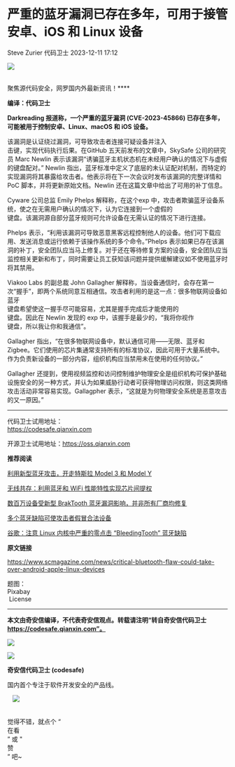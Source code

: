 #  严重的蓝牙漏洞已存在多年，可用于接管安卓、iOS 和 Linux 设备   
Steve Zurier  代码卫士   2023-12-11 17:12  
  
![](https://mmbiz.qpic.cn/mmbiz_gif/Az5ZsrEic9ot90z9etZLlU7OTaPOdibteeibJMMmbwc29aJlDOmUicibIRoLdcuEQjtHQ2qjVtZBt0M5eVbYoQzlHiaw/640?wx_fmt=gif "")  
  
   
聚焦源代码安全，网罗国内外最新资讯！****  
  
**编译：代码卫士**  
  
**Darkreading 报道称，一个严重的蓝牙漏洞 (CVE-2023-45866) 已存在多年，可能被用于控制安卓、Linux、macOS 和 iOS 设备。**  
  
  
该漏洞是认证绕过漏洞，可导致攻击者连接可疑设备并注入  
击键，实现代码执行后果。在GitHub 五天前发布的文章中，SkySafe 公司的研究员 Marc Newlin 表示该漏洞“诱骗蓝牙主机状态机在未经用户确认的情况下与虚假的键盘配对。” Newlin 指出，蓝牙标准中定义了底层的未认证配对机制，而特定的实现漏洞将其暴露给攻击者。他表示将在下一次会议时发布该漏洞的完整详情和 PoC 脚本，并将更新原始文档。Newlin 还在这篇文章中给出了可用的补丁信息。  
  
Cyware 公司总监 Emily Phelps 解释称，在这个exp 中，攻击者欺骗蓝牙设备系统，使之在无需用户确认的情况下，认为它连接到一个虚假的  
键盘。该漏洞源自部分蓝牙规则可允许设备在无需认证的情况下进行连接。  
  
Phelps 表示，“利用该漏洞可导致恶意黑客远程控制他人的设备。他们可下载应用、发送消息或运行依赖于该操作系统的多个命令。”Phelps 表示如果已存在该漏洞的补丁，安全团队应当马上修复。对于还在等待修复方案的设备，安全团队应当监控相关更新和布丁，同时需要让员工获知该问题并提供缓解建议如不使用蓝牙时将其禁用。  
  
Viakoo Labs 的副总裁 John Gallagher 解释称，当设备通信时，会存在第一次“握手”，即两个系统同意互相通信。攻击者利用的是这一点：很多物联网设备如蓝牙  
键盘希望使这一握手尽可能容易，尤其是握手完成后才能使用的  
键盘。因此在 Newlin 发现的 exp 中，该握手是最少的，“我将你视作  
键盘，所以我让你和我通信”。  
  
Gallagher 指出，“在很多物联网设备中，默认通信可用——无限、蓝牙和 Zigbee。它们使用的芯片集通常支持所有的标准协议，因此可用于大量系统中。作为负责新设备的一部分内容，组织机构应当禁用未在使用的任何协议。”  
  
Gallagher 还提到，使用视频监控和访问控制维护物理安全是组织机构可保护基础设施安全的另一种方式，并认为如果威胁行动者可获得物理访问权限，则这类网络攻击活动非常容易实现。Gallagpher 表示，“这就是为何物理安全系统是恶意攻击的又一原因。”  
  
****  
代码卫士试用地址：  
https://codesafe.qianxin.com  
  
开源卫士试用地址：https://oss.qianxin.com  
  
  
  
  
  
  
  
  
  
  
  
  
**推荐阅读**  
  
[利用新型蓝牙攻击，开走特斯拉 Model 3 和 Model Y](http://mp.weixin.qq.com/s?__biz=MzI2NTg4OTc5Nw==&mid=2247511827&idx=2&sn=10d8fd7f67b9a427d92c2f1847b2474b&chksm=ea949e79dde3176f72fdf1f3b53fefc1b93a8a8cb0cd6102e1821b43017f2b01418c77b6b27f&scene=21#wechat_redirect)  
  
  
[无线共存：利用蓝牙和 WiFi 性能特性实现芯片间提权](http://mp.weixin.qq.com/s?__biz=MzI2NTg4OTc5Nw==&mid=2247509867&idx=2&sn=19471663d9505977efc3cef7e3a39044&chksm=ea949601dde31f17f54444101a87df6a48f743a459bdb122596fc52ff8d133aea1d207ff3488&scene=21#wechat_redirect)  
  
  
[数百万设备受新型 BrakTooth 蓝牙漏洞影响，并非所有厂商均修复](http://mp.weixin.qq.com/s?__biz=MzI2NTg4OTc5Nw==&mid=2247507630&idx=1&sn=e6871e36a11d72ddcfd26798e745dce9&chksm=ea94efc4dde366d21b5c295f8e601ad9032318ae45bb03c62aba37f7b2eeb4ed78eae26b4776&scene=21#wechat_redirect)  
  
  
[多个蓝牙缺陷可使攻击者假冒合法设备](http://mp.weixin.qq.com/s?__biz=MzI2NTg4OTc5Nw==&mid=2247504393&idx=3&sn=e7ccf4ebec4a7fdf79cd94b5d6fc6b1a&chksm=ea94e363dde36a75064ea89050354623e5231cab10dc1c054df489ae74c9df60077eb06f5503&scene=21#wechat_redirect)  
  
  
[谷歌：注意 Linux 内核中严重的零点击 “BleedingTooth” 蓝牙缺陷](http://mp.weixin.qq.com/s?__biz=MzI2NTg4OTc5Nw==&mid=2247495566&idx=3&sn=b7608e0d8df2c423cbc60f8a1c152126&chksm=ea94dee4dde357f2bb8188f48ac2fe6d96fa2d0c2f16f3a7b84c848a6f2a1e89e082c3f7f65a&scene=21#wechat_redirect)  
  
  
  
  
**原文链接**  
  
https://www.scmagazine.com/news/critical-bluetooth-flaw-could-take-over-android-apple-linux-devices  
  
  
题图：  
Pixabay  
 License  
  
****  
**本文由奇安信编译，不代表奇安信观点。转载请注明“转自奇安信代码卫士 https://codesafe.qianxin.com”。**  
  
  
  
  
![](https://mmbiz.qpic.cn/mmbiz_jpg/oBANLWYScMSf7nNLWrJL6dkJp7RB8Kl4zxU9ibnQjuvo4VoZ5ic9Q91K3WshWzqEybcroVEOQpgYfx1uYgwJhlFQ/640?wx_fmt=jpeg "")  
  
![](https://mmbiz.qpic.cn/mmbiz_jpg/oBANLWYScMSN5sfviaCuvYQccJZlrr64sRlvcbdWjDic9mPQ8mBBFDCKP6VibiaNE1kDVuoIOiaIVRoTjSsSftGC8gw/640?wx_fmt=jpeg "")  
  
**奇安信代码卫士 (codesafe)**  
  
国内首个专注于软件开发安全的产品线。  
  
   ![](https://mmbiz.qpic.cn/mmbiz_gif/oBANLWYScMQ5iciaeKS21icDIWSVd0M9zEhicFK0rbCJOrgpc09iaH6nvqvsIdckDfxH2K4tu9CvPJgSf7XhGHJwVyQ/640?wx_fmt=gif "")  
  
   
觉得不错，就点个 “  
在看  
” 或 "  
赞  
” 吧~  
  
